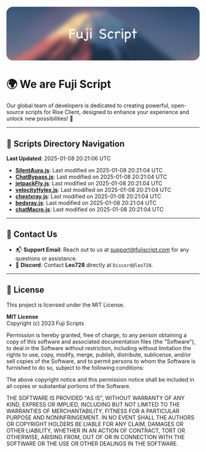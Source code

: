 ![Banner](.github/b.webp)

# 🌍 **We are Fuji Script**

Our global team of developers is dedicated to creating powerful, open-source scripts for Rise Client, designed to enhance your experience and unlock new possibilities! 🌟

---
<!-- SCRIPTS_NAVIGATION_START -->
## 📂 **Scripts Directory Navigation**

**Last Updated**: 2025-01-08 20:21:06 UTC

- **[SilentAura.js](scripts/SilentAura.js)**: Last modified on 2025-01-08 20:21:04 UTC
- **[ChatBypass.js](scripts/ChatBypass.js)**: Last modified on 2025-01-08 20:21:04 UTC
- **[jetpackFly.js](scripts/jetpackFly.js)**: Last modified on 2025-01-08 20:21:04 UTC
- **[velocityHylex.js](scripts/velocityHylex.js)**: Last modified on 2025-01-08 20:21:04 UTC
- **[chestxray.js](scripts/chestxray.js)**: Last modified on 2025-01-08 20:21:04 UTC
- **[bedxray.js](scripts/bedxray.js)**: Last modified on 2025-01-08 20:21:04 UTC
- **[chatMacro.js](scripts/chatMacro.js)**: Last modified on 2025-01-08 20:21:04 UTC

<!-- SCRIPTS_NAVIGATION_END -->

---

## 💬 **Contact Us**  
- 📬 **Support Email**: Reach out to us at [support@fujiscript.com](mailto:support@fujiscript.com) for any questions or assistance.  
- 💬 **Discord**: Contact **Leo728** directly at `Discord@leo728`.

---

## 📜 **License**

This project is licensed under the MIT License.  

**MIT License**  
Copyright (c) 2023 Fuji Scripts  

Permission is hereby granted, free of charge, to any person obtaining a copy of this software and associated documentation files (the "Software"), to deal in the Software without restriction, including without limitation the rights to use, copy, modify, merge, publish, distribute, sublicense, and/or sell copies of the Software, and to permit persons to whom the Software is furnished to do so, subject to the following conditions:  

The above copyright notice and this permission notice shall be included in all copies or substantial portions of the Software.  

THE SOFTWARE IS PROVIDED "AS IS", WITHOUT WARRANTY OF ANY KIND, EXPRESS OR IMPLIED, INCLUDING BUT NOT LIMITED TO THE WARRANTIES OF MERCHANTABILITY, FITNESS FOR A PARTICULAR PURPOSE AND NONINFRINGEMENT. IN NO EVENT SHALL THE AUTHORS OR COPYRIGHT HOLDERS BE LIABLE FOR ANY CLAIM, DAMAGES OR OTHER LIABILITY, WHETHER IN AN ACTION OF CONTRACT, TORT OR OTHERWISE, ARISING FROM, OUT OF OR IN CONNECTION WITH THE SOFTWARE OR THE USE OR OTHER DEALINGS IN THE SOFTWARE.  
